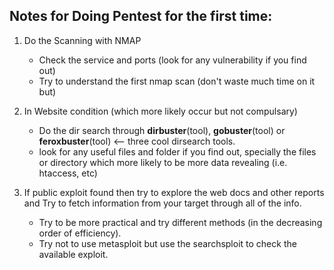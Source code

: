 ## Notes for Doing Pentest for the first time:

1. Do the Scanning with NMAP
	- Check the service and ports (look for any vulnerability if you find out)
	- Try to understand the first nmap scan (don't waste much time on it but)

2. In Website condition (which more likely occur but not compulsary)
	- Do the dir search through **dirbuster**(tool), **gobuster**(tool) or **feroxbuster**(tool) <-- three cool dirsearch tools.
	- look for any useful files and folder if you find out, specially the files or directory which more likely to be more data revealing (i.e. htaccess, etc)

3. If public exploit found then try to explore the web docs and other reports and Try to fetch information from your target through all of the info.
	- Try to be more practical and try different methods (in the decreasing order of efficiency).
	- Try not to use metasploit but use the searchsploit to check the available exploit.
